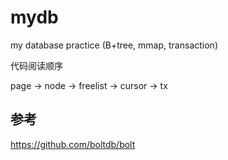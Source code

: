 # mydb

my database practice (B+tree, mmap, transaction)

代码阅读顺序

page -> node -> freelist -> cursor -> tx

## 参考

https://github.com/boltdb/bolt